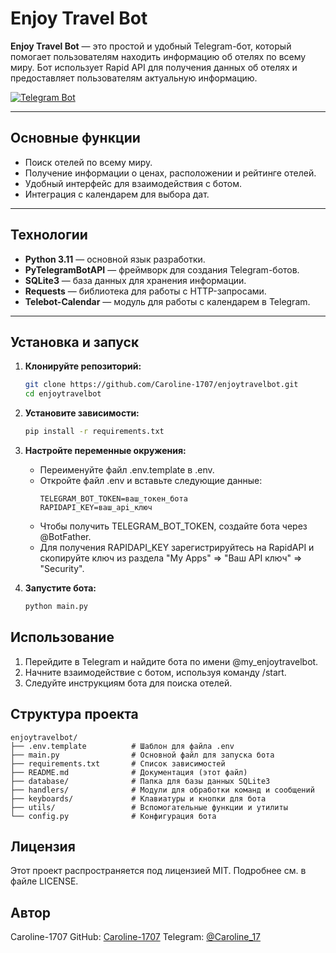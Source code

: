 # Enjoy Travel Bot

**Enjoy Travel Bot** — это простой и удобный Telegram-бот, который помогает пользователям находить информацию об отелях по всему миру. Бот использует Rapid API для получения данных об отелях и предоставляет пользователям актуальную информацию.

[![Telegram Bot](https://img.shields.io/badge/Telegram-Bot-blue.svg)](https://t.me/my_enjoytravelbot)

---

## Основные функции

- Поиск отелей по всему миру.
- Получение информации о ценах, расположении и рейтинге отелей.
- Удобный интерфейс для взаимодействия с ботом.
- Интеграция с календарем для выбора дат.

---

## Технологии

- **Python 3.11** — основной язык разработки.
- **PyTelegramBotAPI** — фреймворк для создания Telegram-ботов.
- **SQLite3** — база данных для хранения информации.
- **Requests** — библиотека для работы с HTTP-запросами.
- **Telebot-Calendar** — модуль для работы с календарем в Telegram.

---

## Установка и запуск

1. **Клонируйте репозиторий:**
   ```bash
   git clone https://github.com/Caroline-1707/enjoytravelbot.git
   cd enjoytravelbot
   
2. **Установите зависимости:**
   ```bash
   pip install -r requirements.txt
   
3. **Настройте переменные окружения:**
   - Переименуйте файл .env.template в .env.
   - Откройте файл .env и вставьте следующие данные:
     ```plaintext
     TELEGRAM_BOT_TOKEN=ваш_токен_бота
     RAPIDAPI_KEY=ваш_api_ключ
   - Чтобы получить TELEGRAM_BOT_TOKEN, создайте бота через @BotFather.
   - Для получения RAPIDAPI_KEY зарегистрируйтесь на RapidAPI и скопируйте ключ из раздела "My Apps" => "Ваш API ключ" => "Security".
  
4. **Запустите бота:**
   ```bash
   python main.py

## Использование

1. Перейдите в Telegram и найдите бота по имени @my_enjoytravelbot.
2. Начните взаимодействие с ботом, используя команду /start.
3. Следуйте инструкциям бота для поиска отелей.

## Структура проекта

```text
enjoytravelbot/
├── .env.template          # Шаблон для файла .env
├── main.py                # Основной файл для запуска бота
├── requirements.txt       # Список зависимостей
├── README.md              # Документация (этот файл)
├── database/              # Папка для базы данных SQLite3
├── handlers/              # Модули для обработки команд и сообщений
├── keyboards/             # Клавиатуры и кнопки для бота
├── utils/                 # Вспомогательные функции и утилиты
└── config.py              # Конфигурация бота
```

## Лицензия

Этот проект распространяется под лицензией MIT. Подробнее см. в файле LICENSE.

## Автор

Caroline-1707
GitHub: [Caroline-1707](https://github.com/Caroline-1707)
Telegram: [@Caroline_17](https://t.me/Caroline_17)

